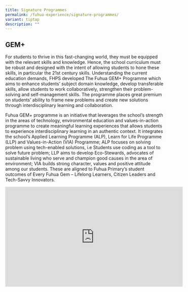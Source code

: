```yaml
---
title: Signature Programmes
permalink: /fuhua-experience/signature-programmes/
variant: tiptap
description: ""
---
```

<h2>GEM+</h2>
<p>For students to thrive in this fast-changing world, they must be equipped
with the relevant skills and knowledge. Hence, the school curriculum must
be robust and designed with the intent of allowing students to hone these
skills, in particular the 21st century skills. Understanding the current
education demands, FHPS developed The Fuhua GEM+ Programme which aims to
enhance students’ subject domain knowledge, develop transferable skills,
allow students to work collaboratively, strengthen their problem-solving
and self-management skills. The programme places great premium on students’
ability to frame new problems and create new solutions through interdisciplinary
learning and collaboration.</p>
<p>Fuhua GEM+ programme is an initiative that leverages the school’s strength
in the areas of technology, environmental education and values-in-action
programme to create meaningful learning experiences that allows students
to experience interdisciplinary learning in an authentic context. It integrates
the school’s Applied Learning Programme (ALP), Learn for Life Programme
(LLP) and Values-in-Action (VIA) Programme; ALP focuses on solving problem
using tech-enabled solutions, i.e Students use coding as a tool to solve
future problem; LLP aims to develop Eco-Stewards, advocates of sustainable
living who serve and champion good causes in the area of environment; VIA
builds strong character, values and positive attitude among our students.
These are aligned to Fuhua Primary’s student outcomes of Every Fuhua Gem
– Lifelong Learners, Citizen Leaders and Tech-Savvy Innovators.</p>
<div class="iframe-wrapper">
<iframe height="315" width="560" allowfullscreen="true" frameborder="0" src="https://www.youtube.com/embed/UoDIW5qLC5A?si=mjLJF3uHlSWQYjCx"></iframe>
</div>
<p></p>
